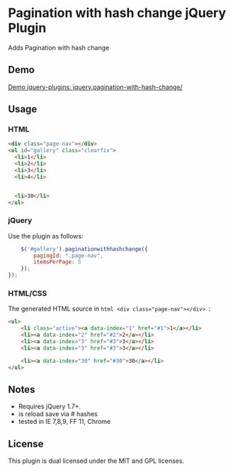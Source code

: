 # Pagination with hash change jQuery Plugin 

Adds Pagination with hash change

## Demo

[Demo jquery-plugins: jquery.pagination-with-hash-change/](http://spielwiese.datenschubse.de/jquery-plugins/jquery.pagination-with-hash-change/)

## Usage

### HTML

```html
<div class="page-nav"></div>
<ul id="gallery" class="clearfix">
  <li>1</li>
  <li>2</li>
  <li>3</li>
  <li>4</li>


  <li>30</li>
</ul> 
```
### jQuery

Use the plugin as follows:

```js
    $('#gallery').paginationwithhashchange({
        pagingId: ".page-nav",
        itemsPerPage: 5
    });
});
```

### HTML/CSS

The generated HTML source in ```html <div class="page-nav"></div> ```:

```html
<ul>
	<li class="active"><a data-index="1" href="#1">1</a></li>
	<li><a data-index="2" href="#2">2</a></li>
	<li><a data-index="3" href="#3">3</a></li>
	<li><a data-index="3" href="#3">3</a></li>

	<li><a data-index="30" href="#30">30</a></li>
</ul>
```

## Notes

* Requires jQuery 1.7+. 
* is reload save via # hashes
* tested in IE 7,8,9, FF 11, Chrome


## License

This plugin is dual licensed under the MIT and GPL licenses.

